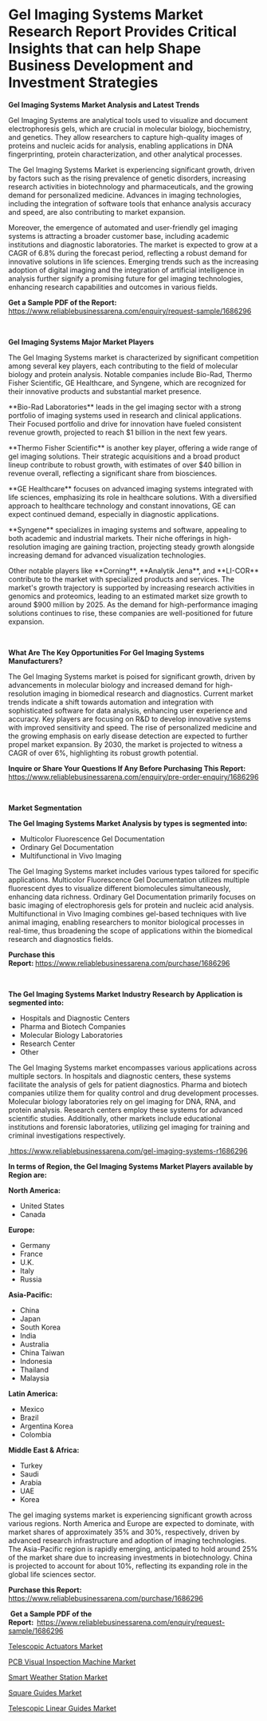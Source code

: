 <p><h1>Gel Imaging Systems Market Research Report Provides Critical Insights that can help Shape Business Development and Investment Strategies</h1></p><p><strong>Gel Imaging Systems Market Analysis and Latest Trends</strong></p>
<p><p>Gel Imaging Systems are analytical tools used to visualize and document electrophoresis gels, which are crucial in molecular biology, biochemistry, and genetics. They allow researchers to capture high-quality images of proteins and nucleic acids for analysis, enabling applications in DNA fingerprinting, protein characterization, and other analytical processes.</p><p>The Gel Imaging Systems Market is experiencing significant growth, driven by factors such as the rising prevalence of genetic disorders, increasing research activities in biotechnology and pharmaceuticals, and the growing demand for personalized medicine. Advances in imaging technologies, including the integration of software tools that enhance analysis accuracy and speed, are also contributing to market expansion.</p><p>Moreover, the emergence of automated and user-friendly gel imaging systems is attracting a broader customer base, including academic institutions and diagnostic laboratories. The market is expected to grow at a CAGR of 6.8% during the forecast period, reflecting a robust demand for innovative solutions in life sciences. Emerging trends such as the increasing adoption of digital imaging and the integration of artificial intelligence in analysis further signify a promising future for gel imaging technologies, enhancing research capabilities and outcomes in various fields.</p></p>
<p><strong>Get a Sample PDF of the Report:&nbsp;</strong> <a href="https://www.reliablebusinessarena.com/enquiry/request-sample/1686296?utm_campaign=2189&utm_medium=2&utm_source=Github&utm_content=ia&utm_term=11042025&utm_id=gel-imaging-systems">https://www.reliablebusinessarena.com/enquiry/request-sample/1686296</a></p>
<p>&nbsp;</p>
<p><strong>Gel Imaging Systems Major Market Players</strong></p>
<p><p>The Gel Imaging Systems market is characterized by significant competition among several key players, each contributing to the field of molecular biology and protein analysis. Notable companies include Bio-Rad, Thermo Fisher Scientific, GE Healthcare, and Syngene, which are recognized for their innovative products and substantial market presence.</p><p>**Bio-Rad Laboratories** leads in the gel imaging sector with a strong portfolio of imaging systems used in research and clinical applications. Their Focused portfolio and drive for innovation have fueled consistent revenue growth, projected to reach $1 billion in the next few years.</p><p>**Thermo Fisher Scientific** is another key player, offering a wide range of gel imaging solutions. Their strategic acquisitions and a broad product lineup contribute to robust growth, with estimates of over $40 billion in revenue overall, reflecting a significant share from biosciences.</p><p>**GE Healthcare** focuses on advanced imaging systems integrated with life sciences, emphasizing its role in healthcare solutions. With a diversified approach to healthcare technology and constant innovations, GE can expect continued demand, especially in diagnostic applications.</p><p>**Syngene** specializes in imaging systems and software, appealing to both academic and industrial markets. Their niche offerings in high-resolution imaging are gaining traction, projecting steady growth alongside increasing demand for advanced visualization technologies.</p><p>Other notable players like **Corning**, **Analytik Jena**, and **LI-COR** contribute to the market with specialized products and services. The market's growth trajectory is supported by increasing research activities in genomics and proteomics, leading to an estimated market size growth to around $900 million by 2025. As the demand for high-performance imaging solutions continues to rise, these companies are well-positioned for future expansion.</p></p>
<p>&nbsp;</p>
<p><strong>What Are The Key Opportunities For Gel Imaging Systems Manufacturers?</strong></p>
<p><p>The Gel Imaging Systems market is poised for significant growth, driven by advancements in molecular biology and increased demand for high-resolution imaging in biomedical research and diagnostics. Current market trends indicate a shift towards automation and integration with sophisticated software for data analysis, enhancing user experience and accuracy. Key players are focusing on R&D to develop innovative systems with improved sensitivity and speed. The rise of personalized medicine and the growing emphasis on early disease detection are expected to further propel market expansion. By 2030, the market is projected to witness a CAGR of over 6%, highlighting its robust growth potential.</p></p>
<p><strong>Inquire or Share Your Questions If Any Before Purchasing This Report:</strong> <a href="https://www.reliablebusinessarena.com/enquiry/pre-order-enquiry/1686296?utm_campaign=2189&utm_medium=2&utm_source=Github&utm_content=ia&utm_term=11042025&utm_id=gel-imaging-systems">https://www.reliablebusinessarena.com/enquiry/pre-order-enquiry/1686296</a></p>
<p>&nbsp;</p>
<p><strong>Market Segmentation</strong></p>
<p><strong>The Gel Imaging Systems Market Analysis by types is segmented into:</strong></p>
<p><ul><li>Multicolor Fluorescence Gel Documentation</li><li>Ordinary Gel Documentation</li><li>Multifunctional in Vivo Imaging</li></ul></p>
<p><p>The Gel Imaging Systems market includes various types tailored for specific applications. Multicolor Fluorescence Gel Documentation utilizes multiple fluorescent dyes to visualize different biomolecules simultaneously, enhancing data richness. Ordinary Gel Documentation primarily focuses on basic imaging of electrophoresis gels for protein and nucleic acid analysis. Multifunctional in Vivo Imaging combines gel-based techniques with live animal imaging, enabling researchers to monitor biological processes in real-time, thus broadening the scope of applications within the biomedical research and diagnostics fields.</p></p>
<p><strong>Purchase this Report:&nbsp;</strong><a href="https://www.reliablebusinessarena.com/purchase/1686296?utm_campaign=2189&utm_medium=2&utm_source=Github&utm_content=ia&utm_term=11042025&utm_id=gel-imaging-systems">https://www.reliablebusinessarena.com/purchase/1686296</a></p>
<p>&nbsp;</p>
<p><strong>The Gel Imaging Systems Market Industry Research by Application is segmented into:</strong></p>
<p><ul><li>Hospitals and Diagnostic Centers</li><li>Pharma and Biotech Companies</li><li>Molecular Biology Laboratories</li><li>Research Center</li><li>Other</li></ul></p>
<p><p>The Gel Imaging Systems market encompasses various applications across multiple sectors. In hospitals and diagnostic centers, these systems facilitate the analysis of gels for patient diagnostics. Pharma and biotech companies utilize them for quality control and drug development processes. Molecular biology laboratories rely on gel imaging for DNA, RNA, and protein analysis. Research centers employ these systems for advanced scientific studies. Additionally, other markets include educational institutions and forensic laboratories, utilizing gel imaging for training and criminal investigations respectively.</p></p>
<p><a href="https://www.reliablebusinessarena.com/gel-imaging-systems-r1686296?utm_campaign=2189&utm_medium=2&utm_source=Github&utm_content=ia&utm_term=11042025&utm_id=gel-imaging-systems">&nbsp;https://www.reliablebusinessarena.com/gel-imaging-systems-r1686296</a></p>
<p><strong>In terms of Region, the Gel Imaging Systems Market Players available by Region are:</strong></p>
<p>
    <p> <strong> North America: </strong>
        <ul>
            <li>United States</li>
            <li>Canada</li>
        </ul>
        </p> 
    <p> <strong> Europe: </strong>
        <ul>
            <li>Germany</li>
            <li>France</li>
            <li>U.K.</li>
            <li>Italy</li>
            <li>Russia</li>
        </ul>
        </p> 
    <p> <strong> Asia-Pacific: </strong>
        <ul>
            <li>China</li>
            <li>Japan</li>
            <li>South Korea</li>
            <li>India</li>
            <li>Australia</li>
            <li>China Taiwan</li>
            <li>Indonesia</li>
            <li>Thailand</li>
            <li>Malaysia</li>
        </ul>
        </p> 
    <p> <strong> Latin America: </strong>
        <ul>
            <li>Mexico</li>
            <li>Brazil</li>
            <li>Argentina Korea</li>
            <li>Colombia</li>
        </ul>
        </p> 
    <p> <strong> Middle East & Africa: </strong>
        <ul>
            <li>Turkey</li>
            <li>Saudi</li>
            <li>Arabia</li>
            <li>UAE</li>
            <li>Korea</li>
        </ul>
    </p>
    </p>
<p><p>The gel imaging systems market is experiencing significant growth across various regions. North America and Europe are expected to dominate, with market shares of approximately 35% and 30%, respectively, driven by advanced research infrastructure and adoption of imaging technologies. The Asia-Pacific region is rapidly emerging, anticipated to hold around 25% of the market share due to increasing investments in biotechnology. China is projected to account for about 10%, reflecting its expanding role in the global life sciences sector.</p></p>
<p><strong>Purchase this Report: </strong><a href="https://www.reliablebusinessarena.com/purchase/1686296?utm_campaign=2189&utm_medium=2&utm_source=Github&utm_content=ia&utm_term=11042025&utm_id=gel-imaging-systems">https://www.reliablebusinessarena.com/purchase/1686296</a></p>
<p>&nbsp;<strong>Get a Sample PDF of the Report:&nbsp;&nbsp;</strong><a href="https://www.reliablebusinessarena.com/enquiry/request-sample/1686296?utm_campaign=2189&utm_medium=2&utm_source=Github&utm_content=ia&utm_term=11042025&utm_id=gel-imaging-systems">https://www.reliablebusinessarena.com/enquiry/request-sample/1686296</a></p>
<p><strong></strong></p>
<p><p><a href="https://github.com/ngozudapshi/Market-Research-Report-List-1/blob/main/telescopic-actuators-market.md?utm_campaign=2189&utm_medium=2&utm_source=Github&utm_content=ia&utm_term=11042025&utm_id=gel-imaging-systems">Telescopic Actuators Market</a></p><p><a href="https://github.com/maclarensidney/Market-Research-Report-List-1/blob/main/pcb-visual-inspection-machine-market.md?utm_campaign=2189&utm_medium=2&utm_source=Github&utm_content=ia&utm_term=11042025&utm_id=gel-imaging-systems">PCB Visual Inspection Machine Market</a></p><p><a href="https://github.com/ovtkosle/Market-Research-Report-List-1/blob/main/smart-weather-station-market.md?utm_campaign=2189&utm_medium=2&utm_source=Github&utm_content=ia&utm_term=11042025&utm_id=gel-imaging-systems">Smart Weather Station Market</a></p><p><a href="https://github.com/vitrilaoire/Market-Research-Report-List-1/blob/main/square-guides-market.md?utm_campaign=2189&utm_medium=2&utm_source=Github&utm_content=ia&utm_term=11042025&utm_id=gel-imaging-systems">Square Guides Market</a></p><p><a href="https://github.com/nabadeneme/Market-Research-Report-List-1/blob/main/telescopic-linear-guides-market.md?utm_campaign=2189&utm_medium=2&utm_source=Github&utm_content=ia&utm_term=11042025&utm_id=gel-imaging-systems">Telescopic Linear Guides Market</a></p></p>